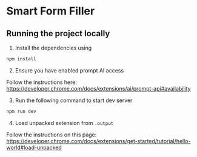 # Smart Form Filler

## Running the project locally

1. Install the dependencies using

```sh
npm install
```

2. Ensure you have enabled prompt AI access

Follow the instructions here:
https://developer.chrome.com/docs/extensions/ai/prompt-api#availability

3. Run the following command to start dev server

```sh
npm run dev
```

4. Load unpacked extension from `.output`

Follow the instructions on this page:
https://developer.chrome.com/docs/extensions/get-started/tutorial/hello-world#load-unpacked
